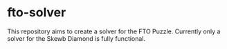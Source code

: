 # fto-solver
This repository aims to create a solver for the FTO Puzzle. Currently only a solver for the Skewb Diamond is fully functional.
